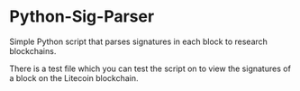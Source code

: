 # Python-Sig-Parser
Simple Python script that parses signatures in each block to research blockchains.

There is a test file which you can test the script on to view the signatures of a block on the Litecoin blockchain.

